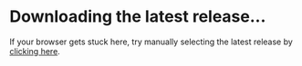 <script src="../js/redirect.js"></script>
<script>
	(async function() {
		let queryParams = new URLSearchParams(window.location.search);

		let triplet = tf2bd.get_triplet();
		console.log(`Triplet: ${triplet}`);

		if (queryParams.has("cpu"))
			triplet.cpu = queryParams.get("cpu");
		if (queryParams.has("os"))
			triplet.os = queryParams.get("os");

		let latestRelease = await tf2bd.get_latest_release(queryParams.has("preview"));
		console.log(`Latest release: ${latestRelease.version}`);

		let url = tf2bd.select_download_from_release(latestRelease, triplet);
		console.log(`Download URL: ${url}`);

		if (typeof(url) !== 'undefined')
			window.location.href = url;
	})();
</script>

# Downloading the latest release...
If your browser gets stuck here, try manually selecting the latest release by [clicking here](https://github.com/PazerOP/tf2_bot_detector/releases/latest).
